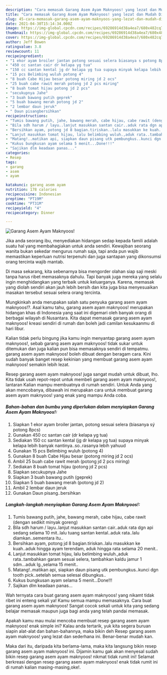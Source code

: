 ```yaml
---
description: "Cara memasak Garang Asem Ayam Maknyoos! yang lezat dan Mudah Dibuat"
title: "Cara memasak Garang Asem Ayam Maknyoos! yang lezat dan Mudah Dibuat"
slug: 45-cara-memasak-garang-asem-ayam-maknyoos-yang-lezat-dan-mudah-dibuat
date: 2021-04-30T15:14:34.000Z
image: https://img-global.cpcdn.com/recipes/69286914d38a4ea7/680x482cq70/garang-asem-ayam-maknyoos-foto-resep-utama.jpg
thumbnail: https://img-global.cpcdn.com/recipes/69286914d38a4ea7/680x482cq70/garang-asem-ayam-maknyoos-foto-resep-utama.jpg
cover: https://img-global.cpcdn.com/recipes/69286914d38a4ea7/680x482cq70/garang-asem-ayam-maknyoos-foto-resep-utama.jpg
author: Jeff Bowen
ratingvalue: 3.8
reviewcount: 11
recipeingredient:
- "1 ekor ayam broiler jantan potong sesuai selera biasanya s potong 8pcs"
- "450 cc santan cair dr kelapa yg tua"
- "150 cc santan kental jg dr kelapa yg tua supaya minyak kelapa lebih banyak nantinyasorasanya lebih yahuud"
- "15 pcs Belimbing wuluh potong 4"
- "8 buah Cabe Hijau besar potong miring jd 2 ocs"
- "25 buah cabe rawit merah potong jd 2 pcs miring"
- "8 buah tomat hijau potong jd 2 pcs"
- "secukupnya Jahe"
- "3 buah bawang putih geprek"
- "5 buah bawang merah potong jd 2"
- "2 lembar daun jeruk"
- " Daun pisangbersihkan"
recipeinstructions:
- "Tumis bawang putih, jahe, bawang merah, cabe hijau, cabe rawit (dengan sedikit minyak goreng)"
- "Bila sdh harum / layu..lanjut masukkan santan cair..aduk rata dgn api sedang selama 10 mit..lalu tuang santan kental..aduk rata..lalu diamkan..sementara itu.."
- "Bersihkan ayam, potong jd 8 bagian.tiriskan..lalu masukkan ke kuah..aduk hingga ayam terendam, aduk hingga rata selama 20 menit.."
- "Lanjut masukkan tomat hijau, lalu belimbing wuluh.,aduk rata..tambahkan garam sesuai selera, tambahkan kaldu jamur 1 sdm...aduk lg.,selama 15 menit.."
- "Matang!..matikan api, siapkan daun pisang utk pembungkus..kunci dgn tooth pick..setelah semua selesai dibungkus.."
- "Kukus bungkusan ayam selama 5 menit...Done!!!"
- "Sajikan dlm keadaan panas..."
categories:
- Resep
tags:
- garang
- asem
- ayam

katakunci: garang asem ayam 
nutrition: 178 calories
recipecuisine: Indonesian
preptime: "PT19M"
cooktime: "PT31M"
recipeyield: "4"
recipecategory: Dinner

---
```



![Garang Asem Ayam Maknyoos!](https://img-global.cpcdn.com/recipes/69286914d38a4ea7/680x482cq70/garang-asem-ayam-maknyoos-foto-resep-utama.jpg)

Jika anda seorang ibu, menyediakan hidangan sedap kepada famili adalah suatu hal yang membahagiakan untuk anda sendiri. Kewajiban seorang  wanita bukan sekedar mengurus rumah saja, tapi anda pun wajib memastikan keperluan nutrisi terpenuhi dan juga santapan yang dikonsumsi orang tercinta wajib mantab.

Di masa  sekarang, kita sebenarnya bisa mengorder olahan siap saji meski tanpa harus ribet memasaknya dahulu. Tapi banyak juga mereka yang selalu ingin menghidangkan yang terbaik untuk keluarganya. Karena, memasak yang diolah sendiri akan jauh lebih bersih dan kita juga bisa menyesuaikan masakan tersebut sesuai selera orang tercinta. 



Mungkinkah anda merupakan salah satu penyuka garang asem ayam maknyoos!?. Asal kamu tahu, garang asem ayam maknyoos! merupakan hidangan khas di Indonesia yang saat ini digemari oleh banyak orang di berbagai wilayah di Nusantara. Kita dapat memasak garang asem ayam maknyoos! kreasi sendiri di rumah dan boleh jadi camilan kesukaanmu di hari libur.

Kalian tidak perlu bingung jika kamu ingin menyantap garang asem ayam maknyoos!, sebab garang asem ayam maknyoos! tidak sukar untuk ditemukan dan juga kalian pun bisa memasaknya sendiri di tempatmu. garang asem ayam maknyoos! boleh dibuat dengan beragam cara. Kini sudah banyak banget resep kekinian yang membuat garang asem ayam maknyoos! semakin lebih lezat.

Resep garang asem ayam maknyoos! juga sangat mudah untuk dibuat, lho. Kita tidak usah repot-repot untuk membeli garang asem ayam maknyoos!, lantaran Kalian mampu membuatnya di rumah sendiri. Untuk Anda yang akan mencobanya, dibawah ini merupakan cara untuk membuat garang asem ayam maknyoos! yang enak yang mampu Anda coba.

<!--inarticleads1-->

##### Bahan-bahan dan bumbu yang diperlukan dalam menyiapkan Garang Asem Ayam Maknyoos!:

1. Siapkan 1 ekor ayam broiler jantan, potong sesuai selera (biasanya sý potong 8pcs)
1. Gunakan 450 cc santan cair (dr kelapa yg tua)
1. Sediakan 150 cc santan kental (jg dr kelapa yg tua) supaya minyak kelapa lebih banyak nantinya..so..rasanya lebih yahuud
1. Gunakan 15 pcs Belimbing wuluh (potong 4)
1. Gunakan 8 buah Cabe Hijau besar (potong miring jd 2 ocs)
1. Ambil 25 buah cabe rawit merah (potong jd 2 pcs miring)
1. Sediakan 8 buah tomat hijau (potong jd 2 pcs)
1. Siapkan secukupnya Jahe
1. Siapkan 3 buah bawang putih (geprek)
1. Siapkan 5 buah bawang merah (potong jd 2)
1. Ambil 2 lembar daun jeruk
1. Gunakan  Daun pisang..bersihkan




<!--inarticleads2-->

##### Langkah-langkah menyiapkan Garang Asem Ayam Maknyoos!:

1. Tumis bawang putih, jahe, bawang merah, cabe hijau, cabe rawit (dengan sedikit minyak goreng)
1. Bila sdh harum / layu..lanjut masukkan santan cair..aduk rata dgn api sedang selama 10 mit..lalu tuang santan kental..aduk rata..lalu diamkan..sementara itu..
1. Bersihkan ayam, potong jd 8 bagian.tiriskan..lalu masukkan ke kuah..aduk hingga ayam terendam, aduk hingga rata selama 20 menit..
1. Lanjut masukkan tomat hijau, lalu belimbing wuluh.,aduk rata..tambahkan garam sesuai selera, tambahkan kaldu jamur 1 sdm...aduk lg.,selama 15 menit..
1. Matang!..matikan api, siapkan daun pisang utk pembungkus..kunci dgn tooth pick..setelah semua selesai dibungkus..
1. Kukus bungkusan ayam selama 5 menit...Done!!!
1. Sajikan dlm keadaan panas...




Wah ternyata cara buat garang asem ayam maknyoos! yang nikamt tidak ribet ini enteng sekali ya! Kamu semua mampu memasaknya. Cara buat garang asem ayam maknyoos! Sangat cocok sekali untuk kita yang sedang belajar memasak maupun juga bagi anda yang telah pandai memasak.

Apakah kamu mau mulai mencoba membuat resep garang asem ayam maknyoos! enak simple ini? Kalau anda tertarik, yuk kita segera buruan siapin alat-alat dan bahan-bahannya, maka bikin deh Resep garang asem ayam maknyoos! yang lezat dan sederhana ini. Benar-benar mudah kan. 

Maka dari itu, daripada kita berlama-lama, maka kita langsung bikin resep garang asem ayam maknyoos! ini. Dijamin kamu gak akan menyesal sudah bikin resep garang asem ayam maknyoos! nikmat tidak rumit ini! Selamat berkreasi dengan resep garang asem ayam maknyoos! enak tidak rumit ini di rumah kalian masing-masing,oke!.

